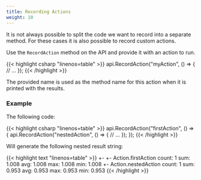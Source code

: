 ```yaml
---
title: Recording Actions
weight: 10
---
```


It is not always possible to split the code we want to record into a separate method.
For these cases it is also possible to record custom actions.

Use the `RecordAction` method on the API and provide it with an action to run.

{{< highlight csharp "linenos=table" >}}
api.RecordAction("myAction", () => {
    // ...
});
{{< /highlight >}}

The provided name is used as the method name for this action when it is printed with the results.

### Example

The following code:

{{< highlight csharp "linenos=table" >}}
api.RecordAction("firstAction", () => {
    api.RecordAction("nestedAction", () => {
        // ...
    });
});
{{< /highlight >}}

Will generate the following nested result string:

{{< highlight text "linenos=table" >}}
+- 
   +- Action.firstAction          count:  1  sum: 1.008  avg: 1.008  max: 1.008  min: 1.008
      +- Action.nestedAction      count:  1  sum: 0.953  avg: 0.953  max: 0.953  min: 0.953
{{< /highlight >}}
